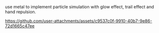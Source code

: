 use metal to implement particle simulation with glow effect, trail effect and hand repulsion.

https://github.com/user-attachments/assets/c9537c0f-9910-40b7-9e86-72d1665c47ee

